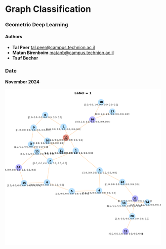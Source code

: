 # Graph Classification
### Geometric Deep Learning 

#### Authors
- **Tal Peer** tal.peer@campus.technion.ac.il
- **Matan Birenboim** matanb@campus.technion.ac.il
- **Tsuf Bechor** 


### Date
**November 2024**


![](img/g_class2.png)
